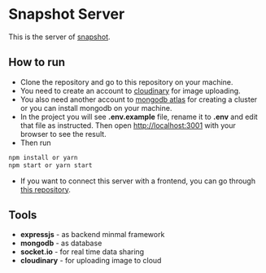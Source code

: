 # Snapshot Server

This is the server of [snapshot](https://github.com/saiful-70/snapshot).

## How to run

- Clone the repository and go to this repository on your machine.
- You need to create an account to [cloudinary](https://cloudinary.com/) for image uploading.
- You also need another account to [mongodb atlas](http://mongodb.com/) for creating a cluster or you can install mongodb on your machine.
- In the project you will see **.env.example** file, rename it to **.env** and edit that file as instructed.
  Then open [http://localhost:3001](http://localhost:3001) with your browser to see the result.
- Then run

```bash
npm install or yarn
npm start or yarn start
```

- If you want to connect this server with a frontend, you can go through [this repository](https://github.com/saiful-70/snapshot).

## Tools

- **expressjs** - as backend minmal framework
- **mongodb** - as database
- **socket.io** - for real time data sharing
- **cloudinary** - for uploading image to cloud
